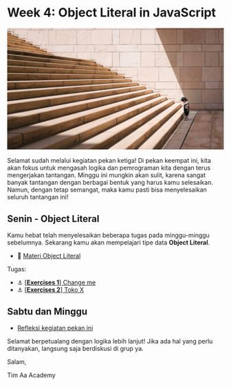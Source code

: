 # Week 4: Object Literal in JavaScript

![Let's start!](./week-4/assets/start.jpg)

Selamat sudah melalui kegiatan pekan ketiga! Di pekan keempat ini, kita akan fokus untuk mengasah logika dan pemrograman kita dengan terus mengerjakan tantangan. Minggu ini mungkin akan sulit, karena sangat banyak tantangan dengan berbagai bentuk yang harus kamu selesaikan. Namun, dengan tetap semangat, maka kamu pasti bisa menyelesaikan seluruh tantangan ini!

## Senin - Object Literal

Kamu hebat telah menyelesaikan beberapa tugas pada minggu-minggu sebelumnya. Sekarang kamu akan mempelajari tipe data **Object Literal**.

- :notebook_with_decorative_cover:
[Materi Object Literal](./week-4/learn/js-object-literal.md)

Tugas:

- :anchor:
[[**Exercises 1**] Change me](./week-4/challenge/challenge-object-literal.md)
- :anchor:
[[**Exercises 2**] Toko X](./week-4/challenge/challenge-toko-x.md)


## Sabtu dan Minggu

- [Refleksi kegiatan pekan ini](https://github.com/hacktiv8/phase-0-activities/blob/master/modules/reflection.md)

Selamat berpetualang dengan logika lebih lanjut! Jika ada hal yang perlu ditanyakan, langsung saja berdiskusi di grup ya.

Salam,

Tim Aa Academy
